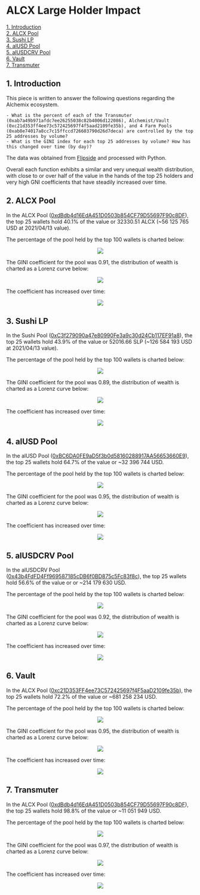 # ALCX Large Holder Impact

<a href='#i1'>1. Introduction</a><br>
<a href='#i2'>2. ALCX Pool</a><br>
<a href='#i3'>3. Sushi LP</a><br>
<a href='#i4'>4. alUSD Pool</a><br>
<a href='#i5'>5. alUSDCRV Pool</a><br>
<a href='#i6'>6. Vault</a><br>
<a href='#i7'>7. Transmuter</a><br>

<a href='i1'></a>
## 1. Introduction

This piece is written to answer the following questions regarding the Alchemix ecosystem.

```
- What is the percent of each of the Transmuter (0xab7a49b971afdc7ee26255038c82b4006d122086), Alchemist/Vault (0xc21d353ff4ee73c572425697f4f5aad2109fe35b), and 4 Farm Pools (0xab8e74017a8cc7c15ffccd726603790d26d7deca) are controlled by the top 25 addresses by volume?
- What is the GINI index for each top 25 addresses by volume? How has this changed over time (by day)?
```

The data was obtained from <a href="https://app.flipsidecrypto.com/shareable/alcx-whales-in-pools-fVKsea">Flipside</a> and processed with Python.

Overall each function exhibits a similar and very unequal wealth distribution, with close to or over half of the value in the hands of the top 25 holders and very high GNI coefficients that have steadily increased over time.

<a href='i2'></a>
## 2. ALCX Pool

In the ALCX Pool (<a href="https://etherscan.io/address/0xdBdb4d16EdA451D0503b854CF79D55697F90c8DF">0xdBdb4d16EdA451D0503b854CF79D55697F90c8DF</a>), the top 25 wallets hold 40.1% of the value or 32330.51 ALCX (~56 125 765 USD at 2021/04/13 value).

The percentage of the pool held by the top 100 wallets is charted below:

<div align="center">
  <img src="assets/alchemix_wealth_distribution_alcx.png">
</div>

The GINI coefficient for the pool was 0.91, the distribution of wealth is charted as a Lorenz curve below:

<div align="center">
  <img src="assets/alchemix_gini_alcx.png">
</div>

The coefficient has increased over time:

<div align="center">
  <img src="assets/alchemix_historical_gini_alcx.png">
</div>


<a href='i3'></a>
## 3. Sushi LP

In the Sushi Pool (<a href="https://etherscan.io/address/0xC3f279090a47e80990Fe3a9c30d24Cb117EF91a8">0xC3f279090a47e80990Fe3a9c30d24Cb117EF91a8</a>), the top 25 wallets hold 43.9% of the value or 52016.66 SLP (~126 584 193 USD at 2021/04/13 value).

The percentage of the pool held by the top 100 wallets is charted below:

<div align="center">
  <img src="assets/alchemix_wealth_distribution_alcx_sushi.png">
</div>

The GINI coefficient for the pool was 0.89, the distribution of wealth is charted as a Lorenz curve below:

<div align="center">
  <img src="assets/alchemix_gini_sushi.png">
</div>


The coefficient has increased over time:

<div align="center">
  <img src="assets/alchemix_historical_gini_sushi.png">
</div>

<a href='i4'></a>
## 4. alUSD Pool

In the alUSD Pool (<a href="https://etherscan.io/address/0xBC6DA0FE9aD5f3b0d58160288917AA56653660E9">0xBC6DA0FE9aD5f3b0d58160288917AA56653660E9</a>), the top 25 wallets hold 64.7% of the value or ~32 396 744 USD.

The percentage of the pool held by the top 100 wallets is charted below:

<div align="center">
  <img src="assets/alchemix_wealth_distribution_alcx_alusd.png">
</div>

The GINI coefficient for the pool was 0.95, the distribution of wealth is charted as a Lorenz curve below:

<div align="center">
  <img src="assets/alchemix_gini_alusd.png">
</div>

The coefficient has increased over time:

<div align="center">
  <img src="assets/alchemix_historical_gini_alusd.png">
</div>

<a href='i5'></a>
## 5. alUSDCRV Pool

In the alUSDCRV Pool (<a href="https://etherscan.io/address/0x43b4FdFD4Ff969587185cDB6f0BD875c5Fc83f8c">0x43b4FdFD4Ff969587185cDB6f0BD875c5Fc83f8c</a>), the top 25 wallets hold 56.6% of the value or or ~214 179 630 USD.

The percentage of the pool held by the top 100 wallets is charted below:

<div align="center">
  <img src="assets/alchemix_wealth_distribution_alcx_curve.png">
</div>

The GINI coefficient for the pool was 0.92, the distribution of wealth is charted as a Lorenz curve below:

<div align="center">
  <img src="assets/alchemix_gini_curve.png">
</div>

The coefficient has increased over time:

<div align="center">
  <img src="assets/alchemix_historical_gini_curve.png">
</div>

<a href='i6'></a>
## 6. Vault

In the ALCX Pool (<a href="https://etherscan.io/address/0xc21D353FF4ee73C572425697f4F5aaD2109fe35b">0xc21D353FF4ee73C572425697f4F5aaD2109fe35b</a>), the top 25 wallets hold 72.2% of the value or ~681 258 234 USD.

The percentage of the pool held by the top 100 wallets is charted below:

<div align="center">
  <img src="assets/alchemix_wealth_distribution_alcx_vault.png">
</div>

The GINI coefficient for the pool was 0.95, the distribution of wealth is charted as a Lorenz curve below:

<div align="center">
  <img src="assets/alchemix_gini_vault.png">
</div>

The coefficient has increased over time:

<div align="center">
  <img src="assets/alchemix_historical_gini_vault.png">
</div>

<a href='i7'></a>
## 7. Transmuter

In the ALCX Pool (<a href="https://etherscan.io/address/0xdBdb4d16EdA451D0503b854CF79D55697F90c8DF">0xdBdb4d16EdA451D0503b854CF79D55697F90c8DF</a>), the top 25 wallets hold 98.8% of the value or ~11 051 949 USD.

The percentage of the pool held by the top 100 wallets is charted below:

<div align="center">
  <img src="assets/alchemix_wealth_distribution_alcx_transmuter.png">
</div>

The GINI coefficient for the pool was 0.97, the distribution of wealth is charted as a Lorenz curve below:

<div align="center">
  <img src="assets/alchemix_gini_trans.png">
</div>

The coefficient has increased over time:

<div align="center">
  <img src="assets/alchemix_historical_gini_trans.png">
</div>
